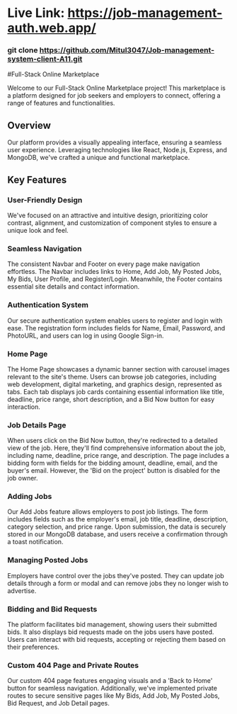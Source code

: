 # Live Link: https://job-management-auth.web.app/
### git clone https://github.com/Mitul3047/Job-management-system-client-A11.git

#Full-Stack Online Marketplace

Welcome to our Full-Stack Online Marketplace project! This marketplace is a platform designed for job seekers and employers to connect, offering a range of features and functionalities.

## Overview

Our platform provides a visually appealing interface, ensuring a seamless user experience. Leveraging technologies like React, Node.js, Express, and MongoDB, we've crafted a unique and functional marketplace.

## Key Features

### User-Friendly Design

We've focused on an attractive and intuitive design, prioritizing color contrast, alignment, and customization of component styles to ensure a unique look and feel.

### Seamless Navigation

The consistent Navbar and Footer on every page make navigation effortless. The Navbar includes links to Home, Add Job, My Posted Jobs, My Bids, User Profile, and Register/Login. Meanwhile, the Footer contains essential site details and contact information.

### Authentication System

Our secure authentication system enables users to register and login with ease. The registration form includes fields for Name, Email, Password, and PhotoURL, and users can log in using Google Sign-in.

### Home Page

The Home Page showcases a dynamic banner section with carousel images relevant to the site's theme. Users can browse job categories, including web development, digital marketing, and graphics design, represented as tabs. Each tab displays job cards containing essential information like title, deadline, price range, short description, and a Bid Now button for easy interaction.

### Job Details Page

When users click on the Bid Now button, they're redirected to a detailed view of the job. Here, they'll find comprehensive information about the job, including name, deadline, price range, and description. The page includes a bidding form with fields for the bidding amount, deadline, email, and the buyer's email. However, the 'Bid on the project' button is disabled for the job owner.

### Adding Jobs

Our Add Jobs feature allows employers to post job listings. The form includes fields such as the employer's email, job title, deadline, description, category selection, and price range. Upon submission, the data is securely stored in our MongoDB database, and users receive a confirmation through a toast notification.

### Managing Posted Jobs

Employers have control over the jobs they've posted. They can update job details through a form or modal and can remove jobs they no longer wish to advertise.

### Bidding and Bid Requests

The platform facilitates bid management, showing users their submitted bids. It also displays bid requests made on the jobs users have posted. Users can interact with bid requests, accepting or rejecting them based on their preferences.

### Custom 404 Page and Private Routes

Our custom 404 page features engaging visuals and a 'Back to Home' button for seamless navigation. Additionally, we've implemented private routes to secure sensitive pages like My Bids, Add Job, My Posted Jobs, Bid Request, and Job Detail pages.

